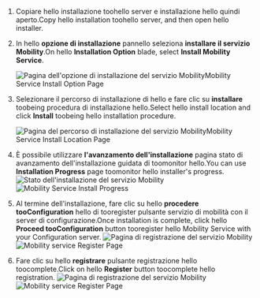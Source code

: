 1. <span data-ttu-id="0d434-101">Copiare hello installazione toohello server e installazione hello quindi aperto.</span><span class="sxs-lookup"><span data-stu-id="0d434-101">Copy hello installation toohello server, and then open hello installer.</span></span>
2. <span data-ttu-id="0d434-102">In hello **opzione di installazione** pannello seleziona **installare il servizio Mobility**.</span><span class="sxs-lookup"><span data-stu-id="0d434-102">On hello **Installation Option** blade, select **Install Mobility Service**.</span></span>

    ![<span data-ttu-id="0d434-103">Pagina dell'opzione di installazione del servizio Mobility</span><span class="sxs-lookup"><span data-stu-id="0d434-103">Mobility Service Install Option Page</span></span> ](./media/site-recovery-install-mob-svc-gui/mobility1.png)
3. <span data-ttu-id="0d434-104">Selezionare il percorso di installazione di hello e fare clic su **installare** toobeing procedura di installazione hello.</span><span class="sxs-lookup"><span data-stu-id="0d434-104">Select hello install location  and click **Install** toobeing hello installation procedure.</span></span>

    ![<span data-ttu-id="0d434-105">Pagina del percorso di installazione del servizio Mobility</span><span class="sxs-lookup"><span data-stu-id="0d434-105">Mobility Service Install Location Page</span></span> ](./media/site-recovery-install-mob-svc-gui/mobility2.png)
4. <span data-ttu-id="0d434-106">È possibile utilizzare **l'avanzamento dell'installazione** pagina stato di avanzamento dell'installazione guidata di toomonitor hello.</span><span class="sxs-lookup"><span data-stu-id="0d434-106">You can use **Installation Progress** page toomonitor hello installer's progress.</span></span>
    <span data-ttu-id="0d434-107">![Stato dell'installazione del servizio Mobility](./media/site-recovery-install-mob-svc-gui/mobility3.png)</span><span class="sxs-lookup"><span data-stu-id="0d434-107">![Mobility Service Install Progress ](./media/site-recovery-install-mob-svc-gui/mobility3.png)</span></span>

5. <span data-ttu-id="0d434-108">Al termine dell'installazione, fare clic su hello **procedere tooConfiguration** hello di tooregister pulsante servizio di mobilità con il server di configurazione.</span><span class="sxs-lookup"><span data-stu-id="0d434-108">Once installation is complete, click hello **Proceed tooConfiguration** button tooregister hello Mobility Service with your Configuration server.</span></span>
    <span data-ttu-id="0d434-109">![Pagina di registrazione del servizio Mobility](./media/site-recovery-install-mob-svc-gui/mobility4.png)</span><span class="sxs-lookup"><span data-stu-id="0d434-109">![Mobility service Register Page ](./media/site-recovery-install-mob-svc-gui/mobility4.png)</span></span>

6. <span data-ttu-id="0d434-110">Fare clic su hello **registrare** pulsante registrazione hello toocomplete.</span><span class="sxs-lookup"><span data-stu-id="0d434-110">Click on hello **Register** button toocomplete hello registration.</span></span>
    <span data-ttu-id="0d434-111">![Pagina di registrazione del servizio Mobility](./media/site-recovery-install-mob-svc-gui/mobility5.png)</span><span class="sxs-lookup"><span data-stu-id="0d434-111">![Mobility service Register Page ](./media/site-recovery-install-mob-svc-gui/mobility5.png)</span></span>
